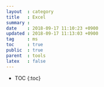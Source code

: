 ```yaml
---
layout  : category
title   : Excel
summary : 
date    : 2018-09-17 11:10:23 +0900
updated : 2018-09-17 11:13:03 +0900
tag     : ms
toc     : true
public  : true
parent  : tools
latex   : false
---
```

* TOC
{:toc}

